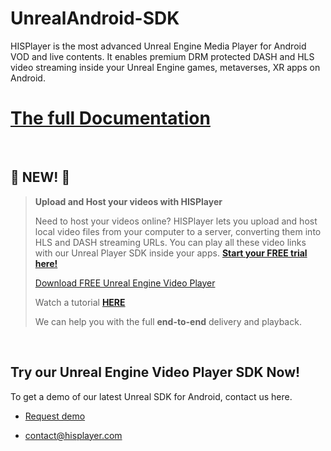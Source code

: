# UnrealAndroid-SDK

HISPlayer is the most advanced Unreal Engine Media Player for Android VOD and live contents. It enables premium DRM protected DASH and HLS video streaming inside your Unreal Engine games, metaverses, XR apps on Android.

# [The full Documentation](https://hisplayer.github.io/UnrealAndroid-SDK/#/)

<br>

## 🚀 NEW! 🚀
>**Upload and Host your videos with HISPlayer**
>
> Need to host your videos online? HISPlayer lets you upload and host local video files from your computer to a server, converting them into HLS and DASH streaming URLs. You can play all these video links with our Unreal Player SDK inside your apps. **[Start your FREE trial here!](https://dashboard.hisplayer.com/signup)**
>
>[Download FREE Unreal Engine Video Player](https://github.com/HISPlayer/Unreal_Engine_Media_Player/releases/tag/v2.8.2)
>
>Watch a tutorial **[HERE](https://www.youtube.com/watch?v=awfN0zz-8zQ)**
>
> We can help you with the full **end-to-end** delivery and playback.

<br>

## Try our Unreal Engine Video Player SDK Now!

To get a demo of our latest Unreal SDK for Android, contact us here.

* [Request demo](https://hisplayer.com/demo-unreal-engine-player-sdk/)

* contact@hisplayer.com
